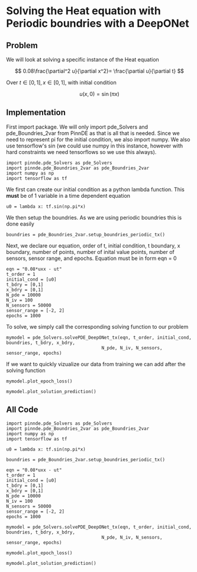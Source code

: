 # Solving the Heat equation with Periodic boundries with a DeepONet

## Problem
We will look at solving a specific instance of the Heat equation

$$ 0.08\frac{\partial^2 u}{\partial x^2}= \frac{\partial u}{\partial t} $$

Over $t\in[0,1], x\in[0,1]$, with initial condition

$$u(x, 0) = \sin(\pi x)$$

## Implementation

First import package. We will only import pde_Solvers and pde_Boundries_2var from PinnDE as that is all that is needed. Since we need to represent pi for the initial condition, we also import numpy. We also use tensorflow's sin (we could use numpy in this instance, however with hard constraints we need tensorflows so we use this always).

    import pinnde.pde_Solvers as pde_Solvers
    import pinnde.pde_Boundries_2var as pde_Boundries_2var
    import numpy as np
    import tensorflow as tf

We first can create our initial condition as a python lambda function. This **must** be of 1 variable in a time dependent equation

    u0 = lambda x: tf.sin(np.pi*x)

We then setup the boundries. As we are using periodic boundries this is done easily

    boundries = pde_Boundries_2var.setup_boundries_periodic_tx()

Next, we declare our equation, order of t, initial condition, t boundary, x boundary, number of points, 
number of inital value points, number of sensors, sensor range, and epochs. Equation must be in form eqn = 0

    eqn = "0.08*uxx - ut"
    t_order = 1
    initial_cond = [u0]
    t_bdry = [0,1]
    x_bdry = [0,1]
    N_pde = 10000
    N_iv = 100
    N_sensors = 50000
    sensor_range = [-2, 2]
    epochs = 1000

To solve, we simply call the corresponding solving function to our problem

    mymodel = pde_Solvers.solvePDE_DeepONet_tx(eqn, t_order, initial_cond, boundries, t_bdry, x_bdry, 
                                        N_pde, N_iv, N_sensors, sensor_range, epochs)

If we want to quickly vizualize our data from training we can add after the solving function

    mymodel.plot_epoch_loss()

    mymodel.plot_solution_prediction()

## All Code

    import pinnde.pde_Solvers as pde_Solvers
    import pinnde.pde_Boundries_2var as pde_Boundries_2var
    import numpy as np
    import tensorflow as tf

    u0 = lambda x: tf.sin(np.pi*x)

    boundries = pde_Boundries_2var.setup_boundries_periodic_tx()

    eqn = "0.08*uxx - ut"
    t_order = 1
    initial_cond = [u0]
    t_bdry = [0,1]
    x_bdry = [0,1]
    N_pde = 10000
    N_iv = 100
    N_sensors = 50000
    sensor_range = [-2, 2]
    epochs = 1000

    mymodel = pde_Solvers.solvePDE_DeepONet_tx(eqn, t_order, initial_cond, boundries, t_bdry, x_bdry, 
                                        N_pde, N_iv, N_sensors, sensor_range, epochs)

    mymodel.plot_epoch_loss()

    mymodel.plot_solution_prediction()
